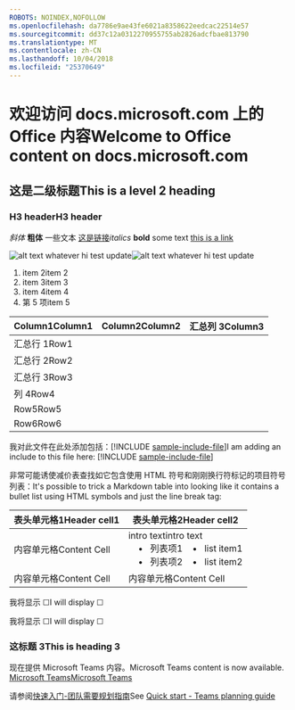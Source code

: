 ```yaml
---
ROBOTS: NOINDEX,NOFOLLOW
ms.openlocfilehash: da7786e9ae43fe6021a8358622eedcac22514e57
ms.sourcegitcommit: dd37c12a0312270955755ab2826adcfbae813790
ms.translationtype: MT
ms.contentlocale: zh-CN
ms.lasthandoff: 10/04/2018
ms.locfileid: "25370649"
---
```

# <a name="welcome-to-office-content-on-docsmicrosoftcom"></a><span data-ttu-id="094d6-101">欢迎访问 docs.microsoft.com 上的 Office 内容</span><span class="sxs-lookup"><span data-stu-id="094d6-101">Welcome to Office content on docs.microsoft.com</span></span>
## <a name="this-is-a-level-2-heading"></a><span data-ttu-id="094d6-102">这是二级标题</span><span class="sxs-lookup"><span data-stu-id="094d6-102">This is a level 2 heading</span></span>
### <a name="h3-header"></a><span data-ttu-id="094d6-103">H3 header</span><span class="sxs-lookup"><span data-stu-id="094d6-103">H3 header</span></span>

<span data-ttu-id="094d6-104">*斜体*
**粗体** 一些文本 [这是链接](Office-365-groups.md)</span><span class="sxs-lookup"><span data-stu-id="094d6-104">*italics*
**bold** some text [this is a link](Office-365-groups.md)</span></span>

<span data-ttu-id="094d6-105">![alt text whatever](media/Overview-Microsoft-Teams-image1.png) hi test update</span><span class="sxs-lookup"><span data-stu-id="094d6-105">![alt text whatever](media/Overview-Microsoft-Teams-image1.png) hi test update</span></span>
1. <span data-ttu-id="094d6-106">item 2</span><span class="sxs-lookup"><span data-stu-id="094d6-106">item 2</span></span>
2. <span data-ttu-id="094d6-107">item 3</span><span class="sxs-lookup"><span data-stu-id="094d6-107">item 3</span></span>
3. <span data-ttu-id="094d6-108">item 4</span><span class="sxs-lookup"><span data-stu-id="094d6-108">item 4</span></span>
4. <span data-ttu-id="094d6-109">第 5 项</span><span class="sxs-lookup"><span data-stu-id="094d6-109">item 5</span></span>


|<span data-ttu-id="094d6-110">Column1</span><span class="sxs-lookup"><span data-stu-id="094d6-110">Column1</span></span>  |<span data-ttu-id="094d6-111">Column2</span><span class="sxs-lookup"><span data-stu-id="094d6-111">Column2</span></span>  |<span data-ttu-id="094d6-112">汇总列 3</span><span class="sxs-lookup"><span data-stu-id="094d6-112">Column3</span></span>  |
|---------|---------|---------|
|<span data-ttu-id="094d6-113">汇总行 1</span><span class="sxs-lookup"><span data-stu-id="094d6-113">Row1</span></span>     |         |         |
|<span data-ttu-id="094d6-114">汇总行 2</span><span class="sxs-lookup"><span data-stu-id="094d6-114">Row2</span></span>     |         |         |
|<span data-ttu-id="094d6-115">汇总行 3</span><span class="sxs-lookup"><span data-stu-id="094d6-115">Row3</span></span>     |         |         |
|<span data-ttu-id="094d6-116">列 4</span><span class="sxs-lookup"><span data-stu-id="094d6-116">Row4</span></span>     |         |         |
|<span data-ttu-id="094d6-117">Row5</span><span class="sxs-lookup"><span data-stu-id="094d6-117">Row5</span></span>     |         |         |
|<span data-ttu-id="094d6-118">Row6</span><span class="sxs-lookup"><span data-stu-id="094d6-118">Row6</span></span>     |         |         |

<span data-ttu-id="094d6-119">我对此文件在此处添加包括：[!INCLUDE [sample-include-file](includes/sample-include-file.md)]</span><span class="sxs-lookup"><span data-stu-id="094d6-119">I am adding an include to this file here: [!INCLUDE [sample-include-file](includes/sample-include-file.md)]</span></span>


<span data-ttu-id="094d6-120">非常可能诱使减价表查找如它包含使用 HTML 符号和刚刚换行符标记的项目符号列表：</span><span class="sxs-lookup"><span data-stu-id="094d6-120">It's possible to trick a Markdown table into looking like it contains a bullet list using HTML symbols and just the line break tag:</span></span>

| <span data-ttu-id="094d6-121">表头单元格1</span><span class="sxs-lookup"><span data-stu-id="094d6-121">Header cell1</span></span> | <span data-ttu-id="094d6-122">表头单元格2</span><span class="sxs-lookup"><span data-stu-id="094d6-122">Header cell2</span></span> |
| ---          | ---          |
| <span data-ttu-id="094d6-123">内容单元格</span><span class="sxs-lookup"><span data-stu-id="094d6-123">Content Cell</span></span> |<span data-ttu-id="094d6-124">intro text</span><span class="sxs-lookup"><span data-stu-id="094d6-124">intro text</span></span> <br><span data-ttu-id="094d6-125">&nbsp;&nbsp;&nbsp; &bull;&nbsp;&nbsp; 列表项1</span><span class="sxs-lookup"><span data-stu-id="094d6-125">&nbsp;&nbsp;&nbsp; &bull;&nbsp;&nbsp; list item1</span></span><br> <span data-ttu-id="094d6-126">&nbsp;&nbsp;&nbsp; &bull;&nbsp;&nbsp; 列表项2</span><span class="sxs-lookup"><span data-stu-id="094d6-126">&nbsp;&nbsp;&nbsp; &bull;&nbsp;&nbsp; list item2</span></span>     |
| <span data-ttu-id="094d6-127">内容单元格</span><span class="sxs-lookup"><span data-stu-id="094d6-127">Content Cell</span></span> | <span data-ttu-id="094d6-128">内容单元格</span><span class="sxs-lookup"><span data-stu-id="094d6-128">Content Cell</span></span> |

<p><span data-ttu-id="094d6-129">我将显示 &#9744;</span><span class="sxs-lookup"><span data-stu-id="094d6-129">I will display &#9744;</span></span></p>
<p><span data-ttu-id="094d6-130">我将显示 &#x2610;</span><span class="sxs-lookup"><span data-stu-id="094d6-130">I will display &#x2610;</span></span></p>

### <a name="this-is-heading-3"></a><span data-ttu-id="094d6-131">这标题 3</span><span class="sxs-lookup"><span data-stu-id="094d6-131">This is heading 3</span></span>

<span data-ttu-id="094d6-132">现在提供 Microsoft Teams 内容。</span><span class="sxs-lookup"><span data-stu-id="094d6-132">Microsoft Teams content is now available.</span></span>
[<span data-ttu-id="094d6-133">Microsoft Teams</span><span class="sxs-lookup"><span data-stu-id="094d6-133">Microsoft Teams</span></span>](https://docs.microsoft.com/MicrosoftTeams)

<span data-ttu-id="094d6-134">请参阅[快速入门-团队需要规划指南](quick-start-enable-Teams.md)</span><span class="sxs-lookup"><span data-stu-id="094d6-134">See [Quick start - Teams planning guide](quick-start-enable-Teams.md)</span></span>
